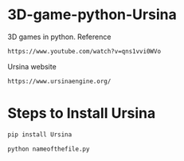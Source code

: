 # 3D-game-python-Ursina

3D games in python.
Reference
```bash
https://www.youtube.com/watch?v=qns1vvi0WVo
```

Ursina website
```bash
https://www.ursinaengine.org/
```

# Steps to Install Ursina
```bash
pip install Ursina
```

```bash
python nameofthefile.py
```
